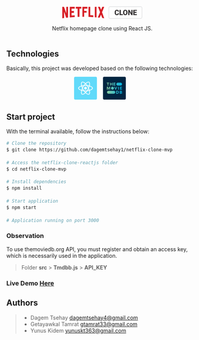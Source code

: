 <br />
<p align="center">
    <a href="https://dagemtsehay1.github.io/netflix-clone-mvp/"><img src="docs/logo-netflix-clone.png?raw=true" alt="Logo" width="210"></a>
</p>

<p align="center">
    Netflix homepage clone using React JS.
    <br />
    <br />
</p>

## Technologies

Basically, this project was developed based on the following technologies:

<p align="center">
 <a href="https://pt-br.reactjs.org/" target="_blank"><img src="https://github.com/mcosta21/netflix-clone-reactjs/blob/master/docs/icon-reactjs.png?raw=true" alt="React JS" width="60"></a>
  &nbsp&nbsp
<a href="https://www.themoviedb.org/" target="_blank"><img src="https://github.com/mcosta21/netflix-clone-reactjs/blob/master/docs/icon-tmdb.png?raw=true" alt="TMDB" width="60"></a>
  &nbsp&nbsp
</p>

## Start project

With the terminal available, follow the instructions below:

```bash
# Clone the repository
$ git clone https://github.com/dagemtsehay1/netflix-clone-mvp

# Access the netflix-clone-reactjs folder
$ cd netflix-clone-mvp

# Install dependencies
$ npm install

# Start application
$ npm start

# Application running on port 3000
```

### Observation

To use themoviedb.org API, you must register and obtain an access key, which is necessarily used in the application.

> Folder **src** > **Tmdbb.js** > **API_KEY**


### Live Demo <a href="https://dagemtsehay1.github.io/netflix-clone/" target="_blank">Here</a>

## Authors

> - Dagem Tsehay <dagemtsehay4@gmail.com>
> - Getayawkal Tamrat <gtamrat33@gmail.com>
> - Yunus Kidem <yunuskt363@gmail.com>
